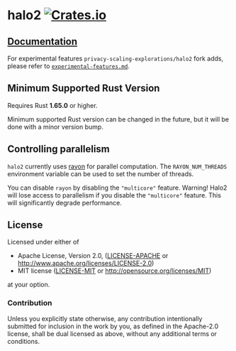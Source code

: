 # halo2 [![Crates.io](https://img.shields.io/crates/v/halo2.svg)](https://crates.io/crates/halo2) #

## [Documentation](https://privacy-scaling-explorations.github.io/halo2/halo2_proofs)

For experimental features `privacy-scaling-explorations/halo2` fork adds, please refer to [`experimental-features.md`](./book/src/user/experimental-features.md).

## Minimum Supported Rust Version

Requires Rust **1.65.0** or higher.

Minimum supported Rust version can be changed in the future, but it will be done with a
minor version bump.

## Controlling parallelism

`halo2` currently uses [rayon](https://github.com/rayon-rs/rayon) for parallel computation.
The `RAYON_NUM_THREADS` environment variable can be used to set the number of threads.

You can disable `rayon` by disabling the `"multicore"` feature.
Warning! Halo2 will lose access to parallelism if you disable the `"multicore"` feature.
This will significantly degrade performance.

## License

Licensed under either of

 * Apache License, Version 2.0, ([LICENSE-APACHE](LICENSE-APACHE) or
   http://www.apache.org/licenses/LICENSE-2.0)
 * MIT license ([LICENSE-MIT](LICENSE-MIT) or http://opensource.org/licenses/MIT)

at your option.

### Contribution

Unless you explicitly state otherwise, any contribution intentionally
submitted for inclusion in the work by you, as defined in the Apache-2.0
license, shall be dual licensed as above, without any additional terms or
conditions.
